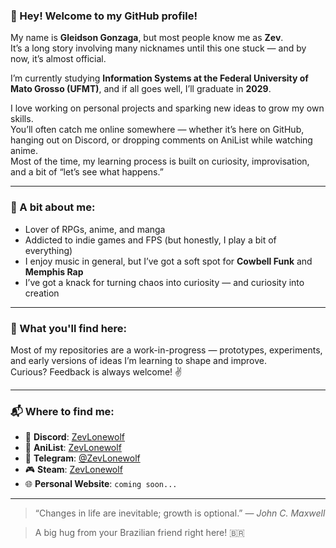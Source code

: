 ### 👋 Hey! Welcome to my GitHub profile!

My name is **Gleidson Gonzaga**, but most people know me as **Zev**.  
It’s a long story involving many nicknames until this one stuck — and by now, it’s almost official.

I’m currently studying **Information Systems at the Federal University of Mato Grosso (UFMT)**, and if all goes well, I’ll graduate in **2029**.

I love working on personal projects and sparking new ideas to grow my own skills.  
You’ll often catch me online somewhere — whether it’s here on GitHub, hanging out on Discord, or dropping comments on AniList while watching anime.  
Most of the time, my learning process is built on curiosity, improvisation, and a bit of “let’s see what happens.”

---

### 🎲 A bit about me:
- Lover of RPGs, anime, and manga  
- Addicted to indie games and FPS (but honestly, I play a bit of everything)  
- I enjoy music in general, but I’ve got a soft spot for **Cowbell Funk** and **Memphis Rap**  
- I’ve got a knack for turning chaos into curiosity — and curiosity into creation

---

### 🧪 What you'll find here:
Most of my repositories are a work-in-progress — prototypes, experiments, and early versions of ideas I’m learning to shape and improve.  
Curious? Feedback is always welcome! ✌️

---

### 📬 Where to find me:
- 💬 **Discord**: [ZevLonewolf](https://discordapp.com/users/856127270262931497)
- 🧠 **AniList**: [ZevLonewolf](https://anilist.co/user/ZevLonewolf)
- 📱 **Telegram**: [@ZevLonewolf](https://t.me/ZevLonewolf)
- 🎮 **Steam**: [ZevLonewolf](https://steamcommunity.com/id/ZevLonewolf)
- 🌐 **Personal Website**: `coming soon...`

---

> “Changes in life are inevitable; growth is optional.”
> — *John C. Maxwell*

> A big hug from your Brazilian friend right here! 🇧🇷
